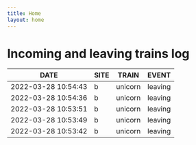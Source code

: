 ```yaml
---
title: Home
layout: home
---
```


# Incoming and leaving trains log

| DATE | SITE | TRAIN | EVENT |
| ---- | ---- | ----- | ----- |
| 2022-03-28 10:54:43 | b | unicorn | leaving |
| 2022-03-28 10:54:36 | b | unicorn | leaving |
| 2022-03-28 10:53:51 | b | unicorn | leaving |
| 2022-03-28 10:53:49 | b | unicorn | leaving |
| 2022-03-28 10:53:42 | b | unicorn | leaving |
